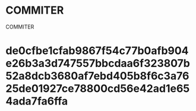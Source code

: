 # COMMITER
COMMITER






# de0cfbe1cfab9867f54c77b0afb904e26b3a3d747557bbcdaa6f323807b52a8dcb3680af7ebd405b8f6c3a7625de01927ce78800cd56e42ad1e654ada7fa6ffa
